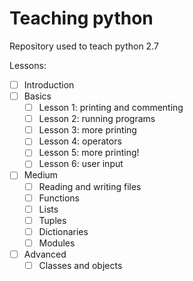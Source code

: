 # Teaching python
Repository used to teach python 2.7

Lessons:
- [ ] Introduction
- [ ] Basics
  - [ ] Lesson 1: printing and commenting
  - [ ] Lesson 2: running programs
  - [ ] Lesson 3: more printing
  - [ ] Lesson 4: operators
  - [ ] Lesson 5: more printing!
  - [ ] Lesson 6: user input

- [ ] Medium
  - [ ] Reading and writing files
  - [ ] Functions
  - [ ] Lists
  - [ ] Tuples
  - [ ] Dictionaries
  - [ ] Modules

- [ ] Advanced
  - [ ] Classes and objects 
